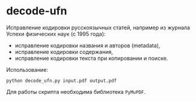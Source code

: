 # decode-ufn

Исправление кодировки русскоязычных статей, например из журнала Успехи физических наук (с 1995 года):
- исправление кодировки названия и авторов (metadata),
- исправление кодировки содержания,
- исправление кодировки текста при копировании и поиске.

Использование:

    python decode_ufn.py input.pdf output.pdf 

Для работы скрипта необходима библиотека `PyMuPDF`.
